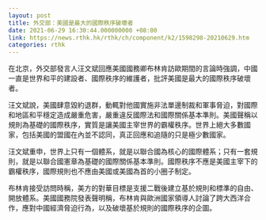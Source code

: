 ```yaml
---
layout: post
title: 外交部：美國是最大的國際秩序破壞者
date: 2021-06-29 16:30:44.000000000 +08:00
link: https://news.rthk.hk/rthk/ch/component/k2/1598298-20210629.htm
categories: rthk
---
```


在北京，外交部發言人汪文斌回應美國國務卿布林肯訪歐期間的言論時強調，中國一直是世界和平的建設者、國際秩序的維護者，批評美國是最大的國際秩序破壞者。

汪文斌說，美國肆意毀約退群，動輒對他國實施非法單邊制裁和軍事脅迫，對國際和地區和平穩定造成嚴重危害，嚴重違反國際法和國際關係基本準則。美國聲稱以規則為基礎的國際秩序，實質是讓美國主宰世界的霸權秩序。世界上絕大多數國家，包括美國的盟國在內並不認同，真正回應和追隨的只是極少數國家。

汪文斌重申，世界上只有一個體系，就是以聯合國為核心的國際體系；只有一套規則，就是以聯合國憲章為基礎的國際關係基本準則。國際秩序不應是美國主宰下的霸權秩序，國際規則也不應由美國或美國為首的小圈子制定。

布林肯接受訪問時稱，美方的對華目標是支援二戰後建立基於規則和標準的自由、開放體系。美國國務院發表聲明稱，布林肯與歐洲國家領導人討論了跨大西洋合作，應對中國經濟脅迫行為，以及破壞基於規則的國際秩序的企圖。
